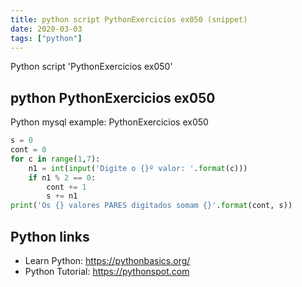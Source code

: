 ```yaml
---
title: python script PythonExercicios ex050 (snippet)
date: 2020-03-03
tags: ["python"]
---
```

Python script 'PythonExercicios ex050'


## python PythonExercicios ex050

Python mysql example: PythonExercicios ex050

```python
s = 0
cont = 0
for c in range(1,7):
    n1 = int(input('Digite o {}º valor: '.format(c)))
    if n1 % 2 == 0:
        cont += 1
        s += n1
print('Os {} valores PARES digitados somam {}'.format(cont, s))


```

## Python links

- Learn Python: https://pythonbasics.org/
- Python Tutorial: https://pythonspot.com
